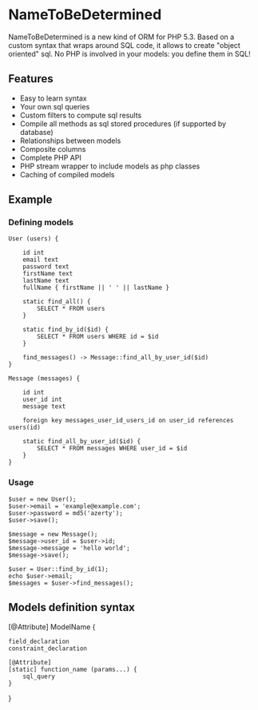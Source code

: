 # NameToBeDetermined

NameToBeDetermined is a new kind of ORM for PHP 5.3. Based on a custom syntax that wraps around SQL code, it allows
to create "object oriented" sql. No PHP is involved in your models: you define them in SQL!

## Features

*  Easy to learn syntax
*  Your own sql queries
*  Custom filters to compute sql results
*  Compile all methods as sql stored procedures (if supported by database)
*  Relationships between models
*  Composite columns
*  Complete PHP API
*  PHP stream wrapper to include models as php classes
*  Caching of compiled models

## Example

### Defining models

    User (users) {
        
        id int
        email text
        password text
        firstName text
        lastName text
        fullName { firstName || ' ' || lastName }
        
        static find_all() {
            SELECT * FROM users
        }

        static find_by_id($id) {
            SELECT * FROM users WHERE id = $id
        }
        
        find_messages() -> Message::find_all_by_user_id($id)
    }

    Message (messages) {

        id int
        user_id int
        message text
        
        foreign key messages_user_id_users_id on user_id references users(id)

        static find_all_by_user_id($id) {
            SELECT * FROM messages WHERE user_id = $id
        }
    }
    
### Usage

    $user = new User();
    $user->email = 'example@example.com';
    $user->password = md5('azerty');
    $user->save();

    $message = new Message();
    $message->user_id = $user->id;
    $message->message = 'hello world';
    $message->save();

    $user = User::find_by_id(1);
    echo $user->email;
    $messages = $user->find_messages();
    
## Models definition syntax

[@Attribute]
ModelName {

    field_declaration
    constraint_declaration
    
    [@Attribute]
    [static] function_name (params...) {
        sql_query
    }

}

